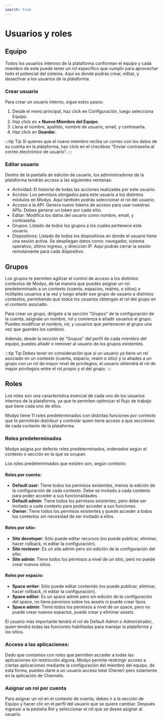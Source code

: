 ```yaml
---
search: true
---
```


# Usuarios y roles

## Equipo

Todos los usuarios internos de la plataforma conforman el equipo y cada miembro de este puede tener un rol específico que cumplir para aprovechar todo el potencial del sistema. Aquí es donde podrás crear, editar, y desactivar a los usuarios de la plataforma.

### Crear usuario

Para crear un usuario interno, sigue estos pasos:

1. Desde el menú principal, haz click en Configuración, luego selecciona Equipo.
1. Haz click en **+ Nuevo Miembro del Equipo**.
1. Llena el nombre, apellido, nombre de usuario, email, y contraseña.
1. Haz click en **Guardar**.

:::tip Tip
Si quieres que el nuevo miembro reciba un correo con los datos de su cuenta en la plataforma, haz click en el checkbox "Enviar contraseña al correo electrónico de usuario".
:::

### Editar usuario

Dentro de la pantalla de edición de usuario, los administradores de la plataforma tendrán acceso a las siguientes ventanas:

- Actividad: El historial de todas las acciones realizadas por este usuario.
- Acceso: Los permisos otorgados para este usuario a los distintos módulos en Modyo. Aquí también podrás seleccionar el rol del usuario.
- Acceso a la API: Genera nuevo tokens de acceso para usar nuestras APIs. Debes generar un token por cada sitio.
- Editar: Modifica los datos del usuario como nombre, email, y contraseña.
- Grupos: Listado de todos los grupos a los cuales pertenece este usuario.
- Dispositivos: Listado de todos los dispositivos en donde el usuario tiene una sesión activa. Se despliegan datos como: navegador, sistema operativo, último ingreso, y dirección IP. Aquí podrás cerrar la sesión remotamente para cada dispositivo.

## Grupos

Los grupos te permiten agilizar el control de acceso a los distintos contextos de Modyo, de tal manera que puedes asignar un rol predeterminado a un contexto (cuenta, espacios, realms, o sitios) a múltiples usuarios a la vez y luego añadir ese grupo de usuario a distintos contextos, permitiendo que todos los usuarios obtengan el rol del grupo en el contexto asociado.

Para crear un grupo, dirígete a la sección "Grupos" de la configuración de la cuenta, asígnale un nombre, rol y comienza a añadir usuarios al grupo. Puedes modificar el nombre, rol, y usuarios que pertenecen al grupo una vez que guardes los cambios.

Además, desde la sección de "Grupos" del perfil de cada miembro del equipo, puedes añadir o remover al usuario de los grupos existentes.

:::tip Tip
Debes tener en consideración que si un usuario ya tiene un rol asociado en un contexto (cuenta, espacio, realm o sitio) y lo añades a un grupo con un rol de mayor nivel de privilegios, el usuario obtendrá el rol de mayor privilegios entre el rol propio y el del grupo.
:::

## Roles

Los roles son una característica esencial de cada uno de los usuarios internos de la plataforma, ya que te permiten optimizar el flujo de trabajo que tiene cada uno de ellos.

Modyo tiene 11 roles predeterminados con distintas funciones por contexto que te permitirán distribuir y controlar quien tiene acceso a que secciones de cada contexto de la plataforma.

### Roles predeterminados

Modyo asigna por defecto roles predeterminados, ordenados según el contexto o sección en la que se ocupan.

Los roles predeterminados que existen son, según contexto:

#### Roles por cuenta:

- **Default user**: Tiene todos los permisos existentes, menos la edición de la configuración de cada contexto. Debe se invitado a cada contexto para poder acceder a sus funcionalidades.
- **Default admin**: Tiene todos los permisos existentes, pero debe ser invitado a cada contexto para poder acceder a sus funciones.
- **Owner**: Tiene todos los permisos existentes y puede acceder a todos los contextos sin necesidad de ser invitado a ellos.

#### Roles por sitio:

- **Site developer**: Sólo puede editar recursos (no puede publicar, eliminar, hacer rollback, ni editar la configuración).
- **Site reviewer**: Es un site admin pero sin edición de la configuración del sitio.
- **Site admin**: Tiene todos los permisos a nivel de un sitio, pero no puede crear nuevos sitios.

#### Roles por espacio:

- **Space writer**: Sólo puede editar contenido (no puede publicar, eliminar, hacer rollback, ni editar la configuración).
- **Space editor**: Es un space admin pero sin edición de la configuración del space, no tiene permisos sobre los assets ni puede crear tipos.
- **Space admin**: Tiene todos los permisos a nivel de un space, pero no puede crear nuevos espacios, puede crear y eliminar assets.

El usuario más importante tendrá el rol de Default Admin o Administrador, quien tendrá todas las funciones habilitadas para manejar la plataforma y los sitios.

### Acceso a las aplicaciones:
Dado que contamos con roles que permiten acceder a todas las aplicaciones sin restricción alguna, Modyo permite restringir acceso a ciertas aplicaciones mediante la configuración del miembro del equipo, de esta forma, puedes darle a un usuario acceso total (Owner) pero solamente en la aplicación de Channels.

### Asignar un rol por cuenta

Para asignar un rol en el contexto de cuenta, debes ir a la sección de Equipo y hacer clic en el perfil del usuario que se quiere cambiar. Después ingresar a la pestaña Rol y seleccionar el rol que se desee asignar al usuario.
